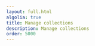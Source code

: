 ```yaml
---
layout: full.html
algolia: true
title: Manage collections
description: Manage collections
order: 5000
---
```

